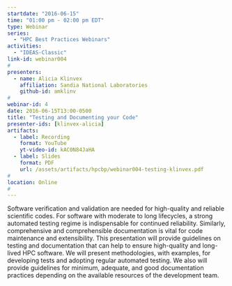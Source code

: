 ```yaml
---
startdate: "2016-06-15"
time: "01:00 pm - 02:00 pm EDT"
type: Webinar
series:
  - "HPC Best Practices Webinars"
activities:
  - "IDEAS-Classic"
link-id: webinar004
#
presenters:
  - name: Alicia Klinvex
    affiliation: Sandia National Laboratories
    github-id: amklinv
#
webinar-id: 4
date: 2016-06-15T13:00-0500
title: "Testing and Documenting your Code"
presenter-ids: [klinvex-alicia]
artifacts:
  - label: Recording
    format: YouTube
    yt-video-id: kAC0N84JaHA
  - label: Slides
    format: PDF
    url: /assets/artifacts/hpcbp/webinar004-testing-klinvex.pdf
#
location: Online
#
---
```

Software verification and validation are needed for high-quality and
reliable scientific codes. For software with moderate to long
lifecycles, a strong automated testing regime is indispensable for
continued reliability. Similarly, comprehensive and comprehensible
documentation is vital for code maintenance and extensibility. This
presentation will provide guidelines on testing and documentation that
can help to ensure high-quality and long-lived HPC software. We will
present methodologies, with examples, for developing tests and
adopting regular automated testing. We also will provide guidelines
for minimum, adequate, and good documentation practices depending on
the available resources of the development team.
